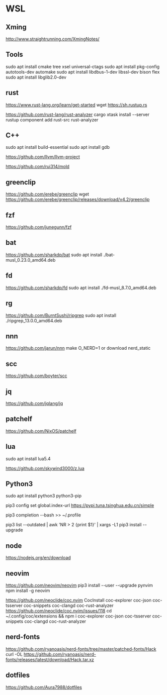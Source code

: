 # WSL

## Xming

http://www.straightrunning.com/XmingNotes/

## Tools

sudo apt install cmake tree xsel universal-ctags
sudo apt install pkg-config autotools-dev automake
sudo apt install libdbus-1-dev libssl-dev bison flex
sudo apt install libglib2.0-dev

## rust

https://www.rust-lang.org/learn/get-started
	wget https://sh.rustup.rs

https://github.com/rust-lang/rust-analyzer
	cargo xtask install --server
	rustup component add rust-src rust-analyzer

## C++

sudo apt install build-essential
sudo apt install gdb

https://github.com/llvm/llvm-project

https://github.com/rui314/mold

## greenclip

https://github.com/erebe/greenclip
	wget https://github.com/erebe/greenclip/releases/download/v4.2/greenclip

## fzf

https://github.com/junegunn/fzf

## bat

https://github.com/sharkdp/bat
	sudo apt install ./bat-musl_0.23.0_amd64.deb

## fd

https://github.com/sharkdp/fd
	sudo apt install ./fd-musl_8.7.0_amd64.deb

## rg

https://github.com/BurntSushi/ripgrep
	sudo apt install ./ripgrep_13.0.0_amd64.deb

## nnn

https://github.com/jarun/nnn
	make O_NERD=1 or download nerd_static

## scc

https://github.com/boyter/scc

## jq

https://github.com/jqlang/jq

## patchelf

https://github.com/NixOS/patchelf

## lua

sudo apt install lua5.4

https://github.com/skywind3000/z.lua

## Python3

sudo apt install python3 python3-pip

pip3 config set global.index-url https://pypi.tuna.tsinghua.edu.cn/simple

pip3 completion --bash >> ~/.profile

pip3 list --outdated | awk 'NR > 2 {print $1}' | xargs -L1 pip3 install --upgrade

## node

https://nodejs.org/en/download

## neovim

https://github.com/neovim/neovim
	pip3 install --user --upgrade pynvim
	npm install -g neovim

https://github.com/neoclide/coc.nvim
	CocInstall coc-explorer coc-json coc-tsserver coc-snippets coc-clangd coc-rust-analyzer
	https://github.com/neoclide/coc.nvim/issues/118
	cd ~/.config/coc/extensions && npm i coc-explorer coc-json coc-tsserver coc-snippets coc-clangd coc-rust-analyzer

## nerd-fonts

https://github.com/ryanoasis/nerd-fonts/tree/master/patched-fonts/Hack
	curl -OL https://github.com/ryanoasis/nerd-fonts/releases/latest/download/Hack.tar.xz

## dotfiles

https://github.com/Aura7988/dotfiles

